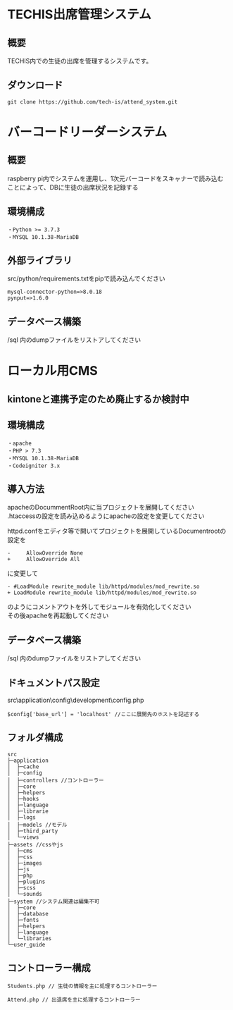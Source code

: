 # TECHIS出席管理システム

## 概要
TECHIS内での生徒の出席を管理するシステムです。

## ダウンロード
```
git clone https://github.com/tech-is/attend_system.git
```

# バーコードリーダーシステム

## 概要
raspberry pi内でシステムを運用し、1次元バーコードをスキャナーで読み込むことによって、DBに生徒の出席状況を記録する

## 環境構成
```
・Python >= 3.7.3
・MYSQL 10.1.38-MariaDB
```

## 外部ライブラリ
src/python/requirements.txtをpipで読み込んでください
```
mysql-connector-python=>8.0.18
pynput=>1.6.0
```

## データベース構築
/sql 内のdumpファイルをリストアしてください


# ローカル用CMS

## kintoneと連携予定のため廃止するか検討中

## 環境構成
```
・apache
・PHP > 7.3
・MYSQL 10.1.38-MariaDB
・Codeigniter 3.x
```

## 導入方法
apacheのDocummentRoot内に当プロジェクトを展開してください  
.htaccessの設定を読み込めるようにapacheの設定を変更してください  

httpd.confをエディタ等で開いてプロジェクトを展開しているDocumentrootの設定を
```
-     AllowOverride None
+     AllowOverride All
```
に変更して

```
- #LoadModule rewrite_module lib/httpd/modules/mod_rewrite.so
+ LoadModule rewrite_module lib/httpd/modules/mod_rewrite.so
```
のようにコメントアウトを外してモジュールを有効化してください  
その後apacheを再起動してください
## データベース構築
/sql 内のdumpファイルをリストアしてください


## ドキュメントパス設定
src\application\config\development\config.php
```
$config['base_url'] = 'localhost' //ここに展開先のホストを記述する
```

## フォルダ構成
```
src
├─application
│  ├─cache
│  ├─config
│  ├─controllers //コントローラー
│  ├─core
│  ├─helpers
│  ├─hooks
│  ├─language
│  ├─librarie
│  ├─logs
│  ├─models //モデル
│  ├─third_party
│  └─views
├─assets //cssやjs
│  ├─cms
│  ├─css
│  ├─images
│  ├─js
│  ├─php
│  ├─plugins
│  ├─scss
│  └─sounds
├─system //システム関連は編集不可
│  ├─core
│  ├─database
│  ├─fonts
│  ├─helpers
│  ├─language
│  └─libraries
└─user_guide
```

## コントローラー構成
```
Students.php // 生徒の情報を主に処理するコントローラー

Attend.php // 出退席を主に処理するコントローラー
```
